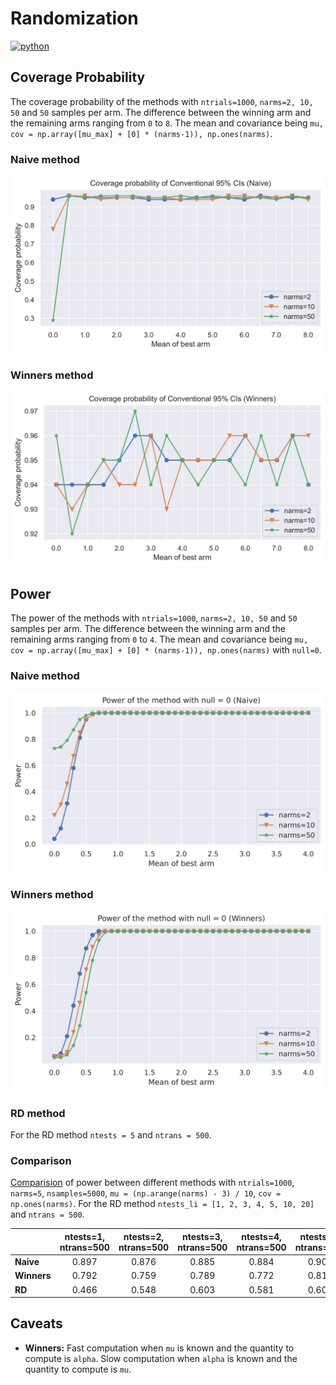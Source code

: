 # Randomization
<p>
    <a href="https://www.python.org/">
    <img src="https://img.shields.io/badge/python-v3-brightgreen.svg" alt="python"></a> &nbsp;
</p>


## Coverage Probability
The coverage probability of the methods with `ntrials=1000`, `narms=2, 10, 50` and `50` samples per arm. The difference between the winning arm and the remaining arms ranging from `0` to `8`. The mean and covariance being `mu, cov = np.array([mu_max] + [0] * (narms-1)), np.ones(narms)`.

### Naive method
![alt text](./__resources__/naive_coverage.jpg)

### Winners method
![alt text](./__resources__/winners_coverage.jpg)


## Power
The power of the methods with `ntrials=1000`, `narms=2, 10, 50` and `50` samples per arm. The difference between the winning arm and the remaining arms ranging from `0` to `4`. The mean and covariance being `mu, cov = np.array([mu_max] + [0] * (narms-1)), np.ones(narms)` with `null=0`. 

### Naive method
![alt text](./__resources__/naive_power.jpg)

### Winners method
![alt text](./__resources__/winners_power.jpg)

### RD method
For the RD method `ntests = 5` and `ntrans = 500`.

### Comparison
<a href="./__results__/simulation" target="_blank">Comparision</a> of power between different methods with `ntrials=1000`, `narms=5`, `nsamples=5000`, `mu = (np.arange(narms) - 3) / 10`, `cov = np.ones(narms)`. For the RD method `ntests_li = [1, 2, 3, 4, 5, 10, 20]` and `ntrans = 500`.

|             | ntests=1, ntrans=500 | ntests=2, ntrans=500 | ntests=3, ntrans=500 | ntests=4, ntrans=500 | ntests=5, ntrans=500 | ntests=10, ntrans=500 |   ntests=20, ntrans=500   |
|-------------|:--------------------:|:--------------------:|:--------------------:|:--------------------:|:--------------------:|:---------------------:|:-------------------------:|
| **Naive**   |        0.897         |        0.876         |        0.885         |        0.884         |        0.906         |         0.899         |           0.900           |
| **Winners** |        0.792         |        0.759         |        0.789         |        0.772         |        0.813         |         0.800         |           0.786           |
| **RD**      |        0.466         |        0.548         |        0.603         |        0.581         |        0.608         |         0.656         |           0.655           |

## Caveats
- **Winners:** Fast computation when `mu` is known and the quantity to compute is `alpha`. Slow computation when `alpha` is known and the quantity to compute is `mu`.
